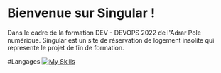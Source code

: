 # Bienvenue sur Singular ! 
Dans le cadre de la formation DEV - DEVOPS 2022 de l'Adrar Pole numérique. Singular est un site de réservation de logement insolite qui represente le projet de fin de formation. 

#Langages 
[![My Skills](https://skills.thijs.gg/icons?i=js,html,css,php)](https://skills.thijs.gg)
